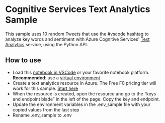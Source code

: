 # Cognitive Services Text Analytics Sample

This sample uses 10 random Tweets that use the #vscode hashtag to analyze key words and sentiment with Azure Cognitive Services' [Text Analytics](https://azure.microsoft.com/en-us/services/cognitive-services/text-analytics/) service, using the Python API.

## How to use

- Load this [notebook in VSCode](https://code.visualstudio.com/docs/languages/python?WT.mc_id=academic-26005-jasmineg) or your favorite notebook platform. **Recommended**: use a [virtual environment](https://python.land/virtual-environments/virtualenv)
- Create a text analytics resource in Azure. The Free F0 pricing tier will work for this sample. [Start here](https://ms.portal.azure.com/#create/Microsoft.CognitiveServicesTextAnalytics)
- When the resource is created, open the resource and go to the “keys and endpoint blade” in the left of the page. Copy the key and endpoint. 
- Update the environment variables in the .env_sample file with your copied values from the last step
- Rename .env_sample to .env
